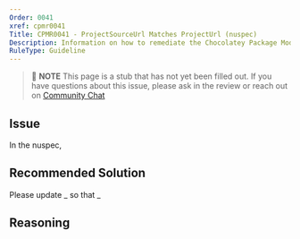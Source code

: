 ```yaml
---
Order: 0041
xref: cpmr0041
Title: CPMR0041 - ProjectSourceUrl Matches ProjectUrl (nuspec)
Description: Information on how to remediate the Chocolatey Package Moderation Rule 0041
RuleType: Guideline
---
```


<?! Include "../../../../../shared/package-validator-rule-guideline.txt" /?>

> :memo: **NOTE** This page is a stub that has not yet been filled out. If you have questions about this issue, please ask in the review or reach out on [Community Chat](https://ch0.co/community)

## Issue

In the nuspec,

## Recommended Solution

Please update _ so that _

## Reasoning
